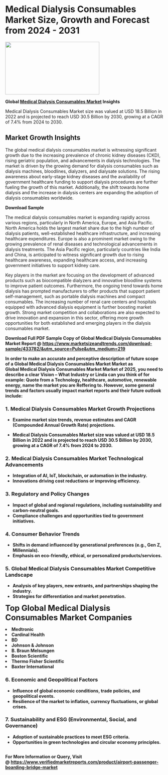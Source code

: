 <H1>Medical Dialysis Consumables Market Size, Growth and Forecast from 2024 - 2031</H1><img class="aligncenter size-medium wp-image-584254" src="https://thirdeyenews.in/wp-content/uploads/2024/09/Global-Market-Research-300x168.jpeg" alt="" width="300" height="168" /><p><strong>Global&nbsp;<a href="https://www.marketsizeandtrends.com/download-sample/433782/&amp;utm_source=Pulse&amp;utm_medium=219">Medical Dialysis Consumables Market</a> Insights</strong></p><p>Medical Dialysis Consumables Market size was valued at USD 18.5 Billion in 2022 and is projected to reach USD 30.5 Billion by 2030, growing at a CAGR of 7.4% from 2024 to 2030.</p><p><h2>Market Growth Insights</h2> <p>The global medical dialysis consumables market is witnessing significant growth due to the increasing prevalence of chronic kidney diseases (CKD), rising geriatric population, and advancements in dialysis technologies. The market is driven by the growing demand for dialysis consumables such as dialysis machines, bloodlines, dialyzers, and dialysate solutions. The rising awareness about early-stage kidney diseases and the availability of government healthcare funding to support dialysis procedures are further fueling the growth of this market. Additionally, the shift towards home dialysis and the increase in dialysis centers are expanding the adoption of dialysis consumables worldwide.</p> <p><strong>Download Sample</strong></p> <p>The medical dialysis consumables market is expanding rapidly across various regions, particularly in North America, Europe, and Asia Pacific. North America holds the largest market share due to the high number of dialysis patients, well-established healthcare infrastructure, and increasing healthcare expenditures. Europe is also a prominent market owing to the growing prevalence of renal diseases and technological advancements in dialysis treatments. The Asia Pacific region, particularly countries like India and China, is anticipated to witness significant growth due to rising healthcare awareness, expanding healthcare access, and increasing government initiatives to support kidney care.</p> <p>Key players in the market are focusing on the development of advanced products such as biocompatible dialyzers and innovative bloodline systems to improve patient outcomes. Furthermore, the ongoing trend towards home dialysis has prompted manufacturers to offer products that support patient self-management, such as portable dialysis machines and compact consumables. The increasing number of renal care centers and hospitals equipped with advanced dialysis equipment is further boosting market growth. Strong market competition and collaborations are also expected to drive innovation and expansion in this sector, offering more growth opportunities for both established and emerging players in the dialysis consumables market.</p> <p><strong></p><p><span class=""><strong>Download Full PDF Sample Copy of Global Medical Dialysis Consumables Market Report</strong> @ <a href="https://www.marketsizeandtrends.com/download-sample/433782/&amp;utm_source=Pulse&amp;utm_medium=219" target="_blank">https://www.marketsizeandtrends.com/download-sample/433782/&amp;utm_source=Pulse&amp;utm_medium=219</a></span></p><p>In order to make an accurate and perceptive description of future scope of a Global&nbsp;Medical Dialysis Consumables Market Market as Global&nbsp;Medical Dialysis Consumables Market Market of 2025, you need to describe a clear Vision &ndash; What Industry or Linda can you think of for example: Quote from a Technology, healthcare, automotive, renewable energy, name the market you are Reffering to. However, some general trends and factors usually impact market reports and their future outlook include:</p><h3>1.&nbsp;<strong>Medical Dialysis Consumables Market Growth Projections</strong></h3><ul><li>Examine market size trends, revenue estimates and CAGR (Compounded Annual Growth Rate) projections.</li><li><p>Medical Dialysis Consumables Market size was valued at USD 18.5 Billion in 2022 and is projected to reach USD 30.5 Billion by 2030, growing at a CAGR of 7.4% from 2024 to 2030.</p></li></ul><h3>2.&nbsp;<strong>Medical Dialysis Consumables Market Technological Advancements</strong></h3><ul><li>Integration of AI, IoT, blockchain, or automation in the industry.</li><li>Innovations driving cost reductions or improving efficiency.</li></ul><h3>3.&nbsp;<strong>Regulatory and Policy Changes</strong></h3><ul><li>Impact of global and regional regulations, including sustainability and carbon-neutral goals.</li><li>Compliance challenges and opportunities tied to government initiatives.</li></ul><h3>4.&nbsp;<strong>Consumer Behavior Trends</strong></h3><ul><li>Shifts in demand influenced by generational preferences (e.g., Gen Z, Millennials).</li><li>Emphasis on eco-friendly, ethical, or personalized products/services.</li></ul><h3>5.&nbsp;<strong>Global Medical Dialysis Consumables Market Competitive Landscape</strong></h3><ul><li>Analysis of key players, new entrants, and partnerships shaping the industry.</li><li>Strategies for differentiation and market penetration.</li></ul><p data-pm-slice="1 1 []"><span style="color: inherit; font-family: inherit; font-size: 25px;">Top Global Medical Dialysis Consumables Market Companies</span></p><div class="" data-test-id=""><p><li>Medtronic</li><li> Cardinal Health</li><li> BD</li><li> Johnson & Johnson</li><li> B. Braun Melsungen</li><li> Boston Scientific</li><li> Thermo Fisher Scientific</li><li> Baxter International</li></p></div><h3>6.&nbsp;<strong>Economic and Geopolitical Factors</strong></h3><ul><li>Influence of global economic conditions, trade policies, and geopolitical events.</li><li>Resilience of the market to inflation, currency fluctuations, or global crises.</li></ul><h3>7.&nbsp;<strong>Sustainability and ESG (Environmental, Social, and Governance)</strong></h3><ul><li>Adoption of sustainable practices to meet ESG criteria.</li><li>Opportunities in green technologies and circular economy principles.</li></ul><h2><strong style="font-size: 14px;">For More Information or Query, Visit @&nbsp;</strong><a style="background-color: #ffffff; font-size: 14px;" href="https://www.marketsizeandtrends.com/report/medical-dialysis-consumables-market/" target="_blank">https://www.verifiedmarketreports.com/product/airport-passenger-boarding-bridge-market</a></h2>
